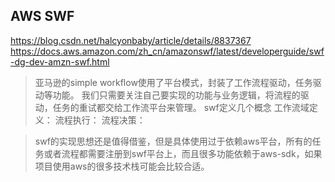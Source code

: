 ## AWS SWF
https://blog.csdn.net/halcyonbaby/article/details/8837367
https://docs.aws.amazon.com/zh_cn/amazonswf/latest/developerguide/swf-dg-dev-amzn-swf.html
> 亚马逊的simple workflow使用了平台模式，封装了工作流程驱动，任务驱动等功能。
我们只需要关注自己要实现的功能与业务逻辑，将流程的驱动，任务的重试都交给工作流平台来管理。
swf定义几个概念
工作流域定义：
流程执行：
流程决策：

> swf的实现思想还是值得借鉴，但是具体使用过于依赖aws平台，所有的任务或者流程都需要注册到swf平台上，而且很多功能依赖于aws-sdk，如果项目使用aws的很多技术栈可能会比较合适。

